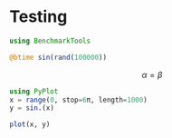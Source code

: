 # Testing

```julia
using BenchmarkTools

@btime sin(rand(100000))
```

$$ \alpha = \beta $$

```julia
using PyPlot
x = range(0, stop=6π, length=1000)
y = sin.(x)

plot(x, y)
```

